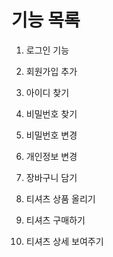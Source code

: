 # 기능 목록

1. 로그인 기능
2. 회원가입 추가
3. 아이디 찾기
4. 비밀번호 찾기
5. 비밀번호 변경
6. 개인정보 변경

7. 장바구니 담기
8. 티셔츠 상품 올리기
9. 티셔츠 구매하기
10. 티셔츠 상세 보여주기
